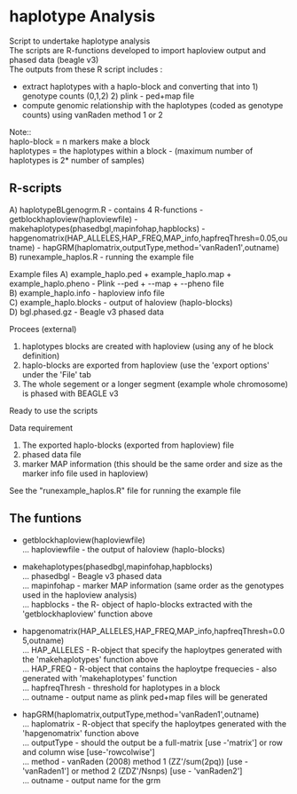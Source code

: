 # haplotype Analysis
Script to undertake haplotype analysis  
The scripts are R-functions developed to import haploview output and phased data (beagle v3)  
The outputs from these R script includes :  
  - extract haplotypes with a haplo-block and converting that into 1) genotype counts (0,1,2) 2) plink - ped+map file  
  - compute genomic relationship with the haplotypes (coded as genotype counts) using vanRaden method 1 or 2  

Note::  
  haplo-block = n markers make a block  
  haplotypes = the haplotypes within a block -  (maximum number of haplotypes is 2* number of samples)  

## R-scripts  
A) haplotypeBLgenogrm.R - contains 4 R-functions
    - getblockhaploview(haploviewfile)
    - makehaplotypes(phasedbgl,mapinfohap,hapblocks)
    - hapgenomatrix(HAP_ALLELES,HAP_FREQ,MAP_info,hapfreqThresh=0.05,outname)
    - hapGRM(haplomatrix,outputType,method='vanRaden1',outname)
B) runexample_haplos.R - running the example file

Example files 
A) example_haplo.ped + example_haplo.map + example_haplo.pheno - Plink --ped + --map + --pheno file   
B) example_haplo.info - haploview info file  
C) example_haplo.blocks - output of haloview (haplo-blocks)  
D) bgl.phased.gz - Beagle v3 phased data  

Procees (external)  
1. haplotypes blocks are created with haploview (using any of he block definition)  
2. haplo-blocks are exported from haploview (use the 'export options' under the 'File' tab  
3. The whole segement or a longer segment (example whole chromosome) is phased with BEAGLE v3  

Ready to use the scripts  

Data requirement  
1. The exported haplo-blocks (exported from haploview) file  
2. phased data file  
3. marker MAP information (this should be the same order and size as the marker info file used in haploview)   

See the "runexample_haplos.R" file for running the example file  

## The funtions  
- getblockhaploview(haploviewfile)  
    ... haploviewfile - the output of haloview (haplo-blocks)  

- makehaplotypes(phasedbgl,mapinfohap,hapblocks)  
    ... phasedbgl - Beagle v3 phased data  
    ... mapinfohap - marker MAP information (same order as the genotypes used in the haploview analysis)  
    ... hapblocks - the R- object of haplo-blocks extracted with the 'getblockhaploview' function above  

- hapgenomatrix(HAP_ALLELES,HAP_FREQ,MAP_info,hapfreqThresh=0.05,outname)  
    ... HAP_ALLELES - R-object that specify the haploytpes generated with the 'makehaplotypes' function above  
    ... HAP_FREQ - R-object that contains the haploytpe frequecies - also generated with 'makehaplotypes' function  
    ... hapfreqThresh - threshold for haplotypes in a block  
    ... outname - output name as plink ped+map files will be generated  

- hapGRM(haplomatrix,outputType,method='vanRaden1',outname)  
    ... haplomatrix - R-object that specify the haploytpes generated with the 'hapgenomatrix' function above  
    ... outputType - should the output be a full-matrix [use -'matrix'] or row and column wise [use-'rowcolwise']  
    ... method - vanRaden (2008) method 1 (ZZ'/sum(2pq)) [use - 'vanRaden1'] or method 2 (ZDZ'/Nsnps) [use - 'vanRaden2']  
    ... outname - output name for the grm  

